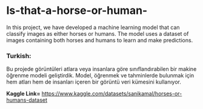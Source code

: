 # Is-that-a-horse-or-human-
In this project, we have developed a machine learning model that can classify images as either horses or humans. The model uses a dataset of images containing both horses and humans to learn and make predictions.

### Turkish:
Bu projede görüntüleri atlara veya insanlara göre sınıflandırabilen bir makine öğrenme modeli geliştirdik. Model, öğrenmek ve tahminlerde bulunmak için hem atları hem de insanları içeren bir görüntü veri kümesini kullanıyor.

**Kaggle Link=** https://www.kaggle.com/datasets/sanikamal/horses-or-humans-dataset
